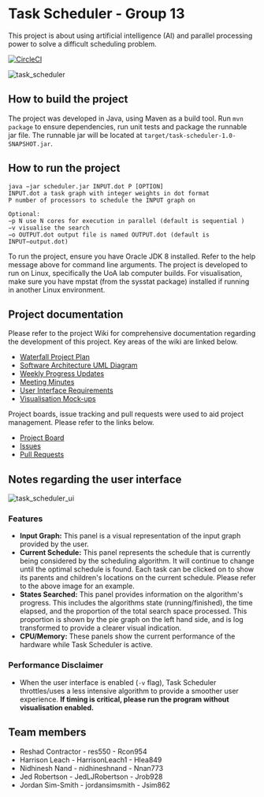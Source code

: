# Task Scheduler - Group 13
This project is about using artificial intelligence (AI) and parallel processing power to solve a
difficult scheduling problem.

[![CircleCI](https://circleci.com/gh/jordansimsmith/task-scheduler/tree/master.svg?style=svg&circle-token=c48171477558fe26614b73a159c316c8658e152b)](https://circleci.com/gh/jordansimsmith/task-scheduler/tree/master)

![task_scheduler](https://user-images.githubusercontent.com/18223858/63645326-a53b9500-c74f-11e9-9061-ce0cea30c0a9.png)

## How to build the project
The project was developed in Java, using Maven as a build tool. Run `mvn package` to ensure dependencies, run unit tests and package the runnable jar file. The runnable jar will be located at `target/task-scheduler-1.0-SNAPSHOT.jar`. 

## How to run the project
```
java −jar scheduler.jar INPUT.dot P [OPTION]
INPUT.dot a task graph with integer weights in dot format
P number of processors to schedule the INPUT graph on

Optional: 
−p N use N cores for execution in parallel (default is sequential )
−v visualise the search
−o OUTPUT.dot output file is named OUTPUT.dot (default is INPUT−output.dot)
```
To run the project, ensure you have Oracle JDK 8 installed. Refer to the help message above for command line arguments. The project is developed to run on Linux, specifically the UoA lab computer builds. For visualisation, make sure you have mpstat (from the sysstat package) installed if running in another Linux environment. 

## Project documentation
Please refer to the project Wiki for comprehensive documentation regarding the development of this project. Key areas of the wiki are linked below.
- [Waterfall Project Plan](https://github.com/jordansimsmith/task-scheduler/wiki/Project-Plan)
- [Software Architecture UML Diagram](https://github.com/jordansimsmith/task-scheduler/wiki/High-Level-Design-(HLD)-UML-Diagram)
- [Weekly Progress Updates](https://github.com/jordansimsmith/task-scheduler/wiki/Weekly-Progress-Updates)
- [Meeting Minutes](https://github.com/jordansimsmith/task-scheduler/wiki/Meeting-Agendas-and-Minutes)
- [User Interface Requirements](https://github.com/jordansimsmith/task-scheduler/wiki/Visualization-Requirements)
- [Visualisation Mock-ups](https://github.com/jordansimsmith/task-scheduler/wiki/Visualization-Mock-ups)

Project boards, issue tracking and pull requests were used to aid project management. Please refer to the links below.
- [Project Board](https://github.com/jordansimsmith/task-scheduler/projects/1)
- [Issues](https://github.com/jordansimsmith/task-scheduler/issues?utf8=%E2%9C%93&q=)
- [Pull Requests](https://github.com/jordansimsmith/task-scheduler/pulls?utf8=%E2%9C%93&q=)

## Notes regarding the user interface
![task_scheduler_ui](https://user-images.githubusercontent.com/18223858/63645426-40ce0500-c752-11e9-8037-2fe99f3f9286.png)
### Features
- **Input Graph:** This panel is a visual representation of the input graph provided by the user.
- **Current Schedule:** This panel represents the schedule that is currently being considered by the scheduling algorithm. It will continue to change until the optimal schedule is found. Each task can be clicked on to show its parents and children's locations on the current schedule. Please refer to the above image for an example.
- **States Searched:** This panel provides information on the algorithm's progress. This includes the algorithms state (running/finished), the time elapsed, and the proportion of the total search space processed. This proportion is shown by the pie graph on the left hand side, and is log transformed to provide a clearer visual indication.
- **CPU/Memory:** These panels show the current performance of the hardware while Task Scheduler is active.

### Performance Disclaimer
- When the user interface is enabled (`-v` flag), Task Scheduler throttles/uses a less intensive algorithm to provide a smoother user experience. **If timing is critical, please run the program without visualisation enabled.**

## Team members
- Reshad Contractor - res550 - Rcon954
- Harrison Leach - HarrisonLeach1 - Hlea849
- Nidhinesh Nand - nidhineshnand - Nnan773
- Jed Robertson - JedLJRobertson - Jrob928
- Jordan Sim-Smith - jordansimsmith - Jsim862
